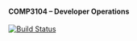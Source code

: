 #### COMP3104 – Developer Operations
[![Build Status](https://app.travis-ci.com/rutikpatel/COMP3104.svg?branch=main)](https://app.travis-ci.com/rutikpatel/COMP3104)